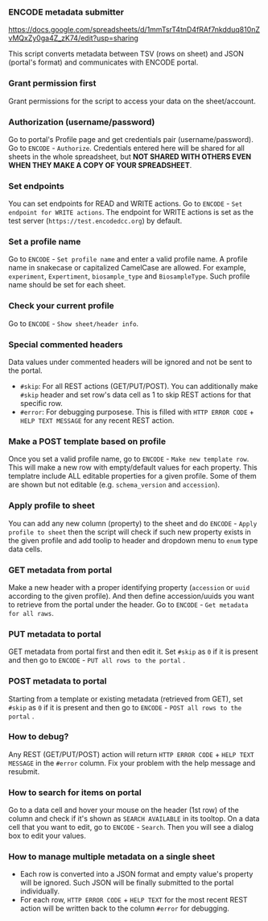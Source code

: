 ### ENCODE metadata submitter

https://docs.google.com/spreadsheets/d/1mmTsrT4tnD4fRAf7nkdduq810nZvMQxZy0ga4Z_zK74/edit?usp=sharing

This script converts metadata between TSV (rows on sheet) and JSON (portal's format) and communicates with ENCODE portal.


### Grant permission first

Grant permissions for the script to access your data on the sheet/account.


### Authorization (username/password)

Go to portal's Profile page and get credentials pair (username/password).
Go to `ENCODE` - `Authorize`. Credentials entered here will be shared for all sheets in the whole spreadsheet, but **NOT SHARED WITH OTHERS EVEN WHEN THEY MAKE A COPY OF YOUR SPREADSHEET**.


### Set endpoints

You can set endpoints for READ and WRITE actions. Go to `ENCODE` - `Set endpoint for WRITE actions`. The endpoint for WRITE actions is set as the test server (`https://test.encodedcc.org`) by default.


### Set a profile name

Go to `ENCODE` - `Set profile name` and enter a valid profile name. A profile name in snakecase or capitalized CamelCase are allowed. For example, `experiment`, `Expertiment`, `biosample_type` and `BiosampleType`. Such profile name should be set for each sheet.


### Check your current profile

Go to `ENCODE` - `Show sheet/header info`.


### Special commented headers

Data values under commented headers will be ignored and not be sent to the portal.

- `#skip`: For all REST actions (GET/PUT/POST). You can additionally make `#skip` header and set row's data cell as 1 to skip REST actions for that specific row.
- `#error`: For debugging purposese. This is filled with `HTTP ERROR CODE` + `HELP TEXT MESSAGE` for any recent REST action.


### Make a POST template based on profile

Once you set a valid profile name, go to `ENCODE` - `Make new template row`. This will make a new row with empty/default values for each property. This templatre include ALL editable properties for a given profile. Some of them are shown but not editable (e.g. `schema_version` and `accession`).


### Apply profile to sheet

You can add any new column (property) to the sheet and do `ENCODE` - `Apply profile to sheet` then the script will check if such new property exists in the given profile and add toolip to header and dropdown menu to `enum` type data cells.


### GET metadata from portal

Make a new header with a proper identifying property (`accession` or `uuid` according to the given profile). And then define accession/uuids you want to retrieve from the portal under the header. Go to `ENCODE` - `Get metadata for all raws`. 


### PUT metadata to portal

GET metadata from portal first and then edit it. Set `#skip` as `0` if it is present and then go to `ENCODE` - `PUT all rows to the portal` .


### POST metadata to portal

Starting from a template or existing metadata (retrieved from GET), set `#skip` as `0` if it is present and then go to `ENCODE` - `POST all rows to the portal` .


### How to debug?

Any REST (GET/PUT/POST) action will return `HTTP ERROR CODE` + `HELP TEXT MESSAGE` in the `#error` column. Fix your problem with the help message and resubmit.


### How to search for items on portal

Go to a data cell and hover your mouse on the header (1st row) of the column and check if it's shown as `SEARCH AVAILABLE` in its tooltop. On a data cell that you want to edit, go to `ENCODE` - `Search`. Then you will see a dialog box to edit your values.


### How to manage multiple metadata on a single sheet

- Each row is converted into a JSON format and empty value's property will be ignored. Such JSON will be finally submitted to the portal individually.
- For each row, `HTTP ERROR CODE` + `HELP TEXT` for the most recent REST action will be written back to the column `#error` for debugging.

